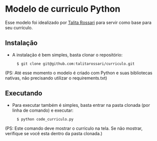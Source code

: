 Modelo de curriculo Python
==========================

Esse modelo foi idealizado por [Talita Rossari](https://br.linkedin.com/in/talita-rossari-2903bab6) para servir como base para seu currículo.

Instalação
----------

- A instalação é bem simples, basta clonar o repositório:

		$ git clone git@github.com:talitarossari/curriculo.git

(PS: Até esse momento o modelo é criado com Python e suas bibliotecas nativas, não precisando utilizar o requirements.txt)

Executando
----------

- Para executar também é simples, basta entrar na pasta clonada (por linha de comando) e executar:

		$ python code_curriculo.py

(PS: Este comando deve mostrar o curriculo na tela. Se não mostrar, verifique se você esta dentro da pasta clonada.)
